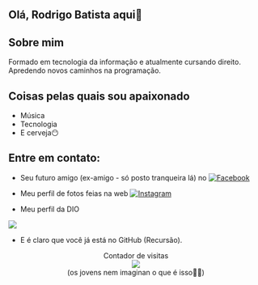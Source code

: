 ## Olá, Rodrigo Batista aqui👋

## Sobre mim

Formado em tecnologia da informação e atualmente cursando direito. Apredendo novos caminhos na programação.

## Coisas pelas quais sou apaixonado

- Música
- Tecnologia
- E cerveja😶

## Entre em contato:

- Seu futuro amigo (ex-amigo - só posto tranqueira lá) no 
[![Facebook](https://img.shields.io/badge/Facebook-1877F2?style=for-the-badge&logo=facebook&logoColor=white)](https://www.facebook.com/rdrbatista)


- Meu perfil de fotos feias na web
[![Instagram](https://img.shields.io/badge/Instagram-%23E4405F.svg?style=for-the-badge&logo=Instagram&logoColor=white)](https://www.instagram.com/rodrigo_batista_di)

- Meu perfil da DIO
<a href="https://www.dio.me/users/rdrbatista">
  <img src="https://img.shields.io/badge/MEU_PERFIL_DA-DIO-orange">
</a>

- E é claro que você já está no GitHub (Recursão).

<p align="center"> 
  Contador de visitas <br>
  <img src="https://profile-counter.glitch.me/rdgbatista/count.svg" /> <br>
  (os jovens nem imaginan o que é isso🤭😒)
</p>

<!--
**rdgbatista/rdgbatista** is a ✨ _special_ ✨ repository because its `README.md` (this file) appears on your GitHub profile.



Here are some ideas to get you started:

- 🔭 I’m currently working on ...
- 🌱 I’m currently learning ...
- 👯 I’m looking to collaborate on ...
- 🤔 I’m looking for help with ...
- 💬 Ask me about ...
- 📫 How to reach me: ...
- 😄 Pronouns: ...
- ⚡ Fun fact: ...
-->